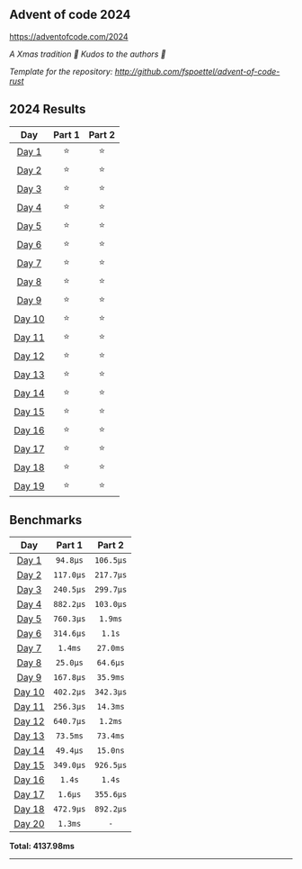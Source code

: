 ## Advent of code 2024

https://adventofcode.com/2024

_A Xmas tradition 🎅 Kudos to the authors 🎉_


_Template for the repository: http://github.com/fspoettel/advent-of-code-rust_


<!--- advent_readme_stars table --->
## 2024 Results

| Day | Part 1 | Part 2 |
| :---: | :---: | :---: |
| [Day 1](https://adventofcode.com/2024/day/1) | ⭐ | ⭐ |
| [Day 2](https://adventofcode.com/2024/day/2) | ⭐ | ⭐ |
| [Day 3](https://adventofcode.com/2024/day/3) | ⭐ | ⭐ |
| [Day 4](https://adventofcode.com/2024/day/4) | ⭐ | ⭐ |
| [Day 5](https://adventofcode.com/2024/day/5) | ⭐ | ⭐ |
| [Day 6](https://adventofcode.com/2024/day/6) | ⭐ | ⭐ |
| [Day 7](https://adventofcode.com/2024/day/7) | ⭐ | ⭐ |
| [Day 8](https://adventofcode.com/2024/day/8) | ⭐ | ⭐ |
| [Day 9](https://adventofcode.com/2024/day/9) | ⭐ | ⭐ |
| [Day 10](https://adventofcode.com/2024/day/10) | ⭐ | ⭐ |
| [Day 11](https://adventofcode.com/2024/day/11) | ⭐ | ⭐ |
| [Day 12](https://adventofcode.com/2024/day/12) | ⭐ | ⭐ |
| [Day 13](https://adventofcode.com/2024/day/13) | ⭐ | ⭐ |
| [Day 14](https://adventofcode.com/2024/day/14) | ⭐ | ⭐ |
| [Day 15](https://adventofcode.com/2024/day/15) | ⭐ | ⭐ |
| [Day 16](https://adventofcode.com/2024/day/16) | ⭐ | ⭐ |
| [Day 17](https://adventofcode.com/2024/day/17) | ⭐ | ⭐ |
| [Day 18](https://adventofcode.com/2024/day/18) | ⭐ | ⭐ |
| [Day 19](https://adventofcode.com/2024/day/19) | ⭐ | ⭐ |
<!--- advent_readme_stars table --->

<!--- benchmarking table --->
## Benchmarks

| Day | Part 1 | Part 2 |
| :---: | :---: | :---:  |
| [Day 1](./src/bin/01.rs) | `94.8µs` | `106.5µs` |
| [Day 2](./src/bin/02.rs) | `117.0µs` | `217.7µs` |
| [Day 3](./src/bin/03.rs) | `240.5µs` | `299.7µs` |
| [Day 4](./src/bin/04.rs) | `882.2µs` | `103.0µs` |
| [Day 5](./src/bin/05.rs) | `760.3µs` | `1.9ms` |
| [Day 6](./src/bin/06.rs) | `314.6µs` | `1.1s` |
| [Day 7](./src/bin/07.rs) | `1.4ms` | `27.0ms` |
| [Day 8](./src/bin/08.rs) | `25.0µs` | `64.6µs` |
| [Day 9](./src/bin/09.rs) | `167.8µs` | `35.9ms` |
| [Day 10](./src/bin/10.rs) | `402.2µs` | `342.3µs` |
| [Day 11](./src/bin/11.rs) | `256.3µs` | `14.3ms` |
| [Day 12](./src/bin/12.rs) | `640.7µs` | `1.2ms` |
| [Day 13](./src/bin/13.rs) | `73.5ms` | `73.4ms` |
| [Day 14](./src/bin/14.rs) | `49.4µs` | `15.0ns` |
| [Day 15](./src/bin/15.rs) | `349.0µs` | `926.5µs` |
| [Day 16](./src/bin/16.rs) | `1.4s` | `1.4s` |
| [Day 17](./src/bin/17.rs) | `1.6µs` | `355.6µs` |
| [Day 18](./src/bin/18.rs) | `472.9µs` | `892.2µs` |
| [Day 20](./src/bin/20.rs) | `1.3ms` | `-` |

**Total: 4137.98ms**
<!--- benchmarking table --->

---
